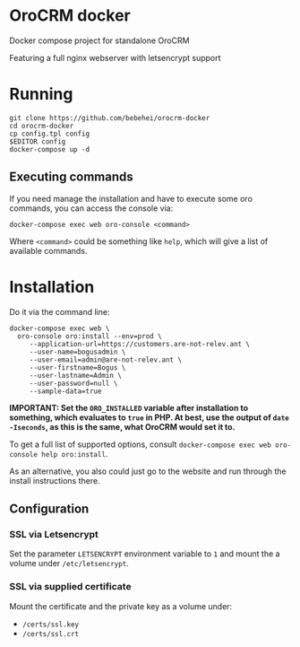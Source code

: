 # OroCRM docker

Docker compose project for standalone OroCRM

Featuring a full nginx webserver with letsencrypt support

# Running

```
git clone https://github.com/bebehei/orocrm-docker
cd orocrm-docker
cp config.tpl config
$EDITOR config
docker-compose up -d
```

## Executing commands

If you need manage the installation and have to execute some oro commands, you can access the console via:

```
docker-compose exec web oro-console <command>
```

Where `<command>` could be something like `help`, which will give a list of available commands.

# Installation

Do it via the command line:

```
docker-compose exec web \
  oro-console oro:install --env=prod \
     --application-url=https://customers.are-not-relev.ant \
     --user-name=bogusadmin \
     --user-email=admin@are-not-relev.ant \
     --user-firstname=Bogus \
     --user-lastname=Admin \
     --user-password=null \
     --sample-data=true
```

**IMPORTANT: Set the `ORO_INSTALLED` variable after installation to something, which evaluates to `true` in PHP. At best, use the output of `date -Iseconds`, as this is the same, what OroCRM would set it to.**

To get a full list of supported options, consult `docker-compose exec web oro-console help oro:install`.

As an alternative, you also could just go to the website and run through the install instructions there.

## Configuration

### SSL via Letsencrypt

Set the parameter `LETSENCRYPT` environment variable to `1` and mount the a volume under `/etc/letsencrypt`.

### SSL via supplied certificate

Mount the certificate and the private key as a volume under:
  - `/certs/ssl.key`
  - `/certs/ssl.crt`
